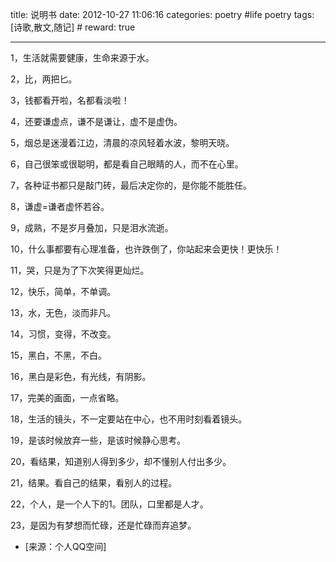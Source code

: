 title: 说明书
date: 2012-10-27 11:06:16
categories: poetry #life poetry
tags: [诗歌,散文,随记]  # <!--more-->
reward: true

---


1，生活就需要健康，生命来源于水。

2，比，两把匕。

3，钱都看开啦，名都看淡啦！

<!--more-->

4，还要谦虚点，谦不是谦让，虚不是虚伪。

5，烟总是迷漫着江边，清晨的凉风轻着水波，黎明天晓。

6，自己很笨或很聪明，都是看自己眼睛的人，而不在心里。

7，各种证书都只是敲门砖，最后决定你的，是你能不能胜任。

8，谦虚=谦者虚怀若谷。

9，成熟，不是岁月叠加，只是泪水流逝。

10，什么事都要有心理准备，也许跌倒了，你站起来会更快！更快乐！

11，哭，只是为了下次笑得更灿烂。

12，快乐，简单，不单调。

13，水，无色，淡而非凡。

14，习惯，变得，不改变。

15，黑白，不黑，不白。

16，黑白是彩色，有光线，有阴影。

17，完美的画面，一点省略。

18，生活的镜头，不一定要站在中心，也不用时刻看着镜头。

19，是该时候放弃一些，是该时候静心思考。

20，看结果，知道别人得到多少，却不懂别人付出多少。

21，结果。看自己的结果，看别人的过程。

22，个人，是一个人下的1。团队，口里都是人才。

23，是因为有梦想而忙碌，还是忙碌而弃追梦。


- [来源：个人QQ空间]